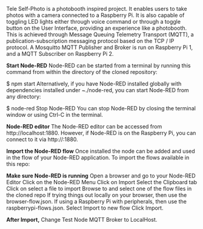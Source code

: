 Tele Self-Photo is a photobooth inspired project. It enables users to take photos with a camera connected to a Raspberry Pi. It is also capable of toggling LED lights either through voice command or through a toggle button on the User Interface, providing an experience like a photobooth. This is achieved through Message Queuing 
Telemetry Transport (MQTT), a publication-subscription messaging protocol based on the TCP / IP protocol. A Mosquitto MQTT Publisher and Broker is run on Raspberry Pi 1, and a MQTT Subscriber on Raspberry Pi 2.


**Start Node-RED**
Node-RED can be started from a terminal by running this command from within the directory of the cloned repository:

$ npm start
Alternatively, if you have Node-RED installed globally with dependencies installed under ~./node-red, you can start Node-RED from any directory:

$ node-red
Stop Node-RED
You can stop Node-RED by closing the terminal window or using Ctrl-C in the terminal.

**Node-RED editor**
The Node-RED editor can be accessed from http://localhost:1880.
However, if Node-RED is on the Raspberry Pi, you can connect to it via http://<Raspberry Pi IP>:1880.
 
**Import the Node-RED flow**
Once installed the node can be added and used in the flow of your Node-RED application. To import the flows available in this repo:

**Make sure Node-RED is running**
Open a browser and go to your Node-RED Editor
Click on the Node-RED Menu
Click on Import
Select the Clipboard tab
Click on select a file to import
Browse to and select one of the flow files in the cloned repo
If trying things out locally on your browser, then use the browser-flow.json.
If using a Raspberry Pi with peripherals, then use the raspberrypi-flows.json.
Select Import to new flow
Click Import.
 
 **After Import,** Change Test Node MQTT Broker to LocalHost. 
